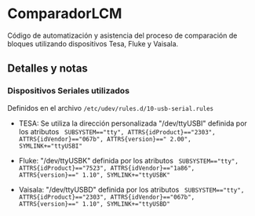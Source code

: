 # ComparadorLCM
Código de automatización y asistencia del proceso de comparación de bloques utilizando dispositivos Tesa, Fluke y Vaisala.



## Detalles y notas

### Dispositivos Seriales utilizados
Definidos en el archivo `/etc/udev/rules.d/10-usb-serial.rules`

* TESA: Se utiliza la dirección personalizada "/dev/ttyUSBI" definida por los atributos 
```  SUBSYSTEM=="tty", ATTRS{idProduct}=="2303", ATTRS{idVendor}=="067b", ATTRS{version}==" 2.00", SYMLINK+="ttyUSBI"  ```


* Fluke: "/dev/ttyUSBK" definida por los atributos 
```  SUBSYSTEM=="tty", ATTRS{idProduct}=="7523", ATTRS{idVendor}=="1a86", ATTRS{version}==" 1.10", SYMLINK+="ttyUSBK"  ```

* Vaisala: "/dev/ttyUSBD" definida por los atributos 
```  SUBSYSTEM=="tty", ATTRS{idProduct}=="2303", ATTRS{idVendor}=="067b", ATTRS{version}==" 1.10", SYMLINK+="ttyUSBD"  ```
